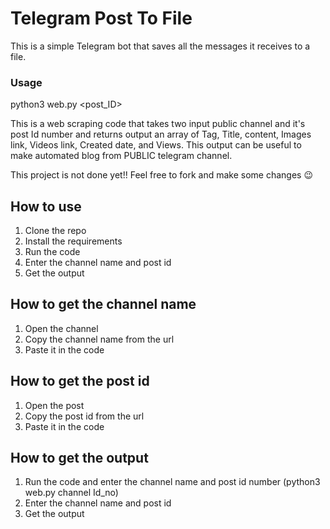 # Telegram Post To File

This is a simple Telegram bot that saves all the messages it receives to a file.

### Usage

python3 web.py <channel> <post_ID>

This is a web scraping code that takes two input public channel and it's post Id number and returns output an array of Tag, Title, content, Images link, Videos link, Created date, and Views.
This output can be useful to make automated blog from PUBLIC telegram channel.

This project is not done yet!!
Feel free to fork and make some changes 😉


## How to use

1. Clone the repo
2. Install the requirements
3. Run the code
4. Enter the channel name and post id
5. Get the output

## How to get the channel name

1. Open the channel
2. Copy the channel name from the url
3. Paste it in the code

## How to get the post id

1. Open the post
2. Copy the post id from the url
3. Paste it in the code

## How to get the output

1. Run the code and enter the channel name and post id number (python3 web.py channel Id_no)
2. Enter the channel name and post id
3. Get the output
